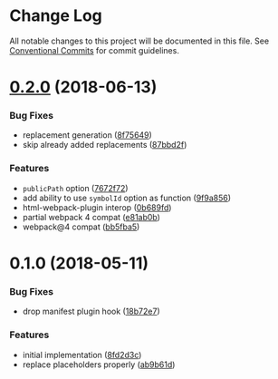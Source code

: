 # Change Log

All notable changes to this project will be documented in this file.
See [Conventional Commits](https://conventionalcommits.org) for commit guidelines.

<a name="0.2.0"></a>
# [0.2.0](https://github.com/kisenka/svg-mixer/packages/extract-svg-sprite-webpack-plugin/compare/extract-svg-sprite-webpack-plugin@0.1.0...extract-svg-sprite-webpack-plugin@0.2.0) (2018-06-13)


### Bug Fixes

* replacement generation ([8f75649](https://github.com/kisenka/svg-mixer/packages/extract-svg-sprite-webpack-plugin/commit/8f75649))
* skip already added replacements ([87bbd2f](https://github.com/kisenka/svg-mixer/packages/extract-svg-sprite-webpack-plugin/commit/87bbd2f))


### Features

* `publicPath` option ([7672f72](https://github.com/kisenka/svg-mixer/packages/extract-svg-sprite-webpack-plugin/commit/7672f72))
* add ability to use `symbolId` option as function ([9f9a856](https://github.com/kisenka/svg-mixer/packages/extract-svg-sprite-webpack-plugin/commit/9f9a856))
* html-webpack-plugin interop ([0b689fd](https://github.com/kisenka/svg-mixer/packages/extract-svg-sprite-webpack-plugin/commit/0b689fd))
* partial webpack 4 compat ([e81ab0b](https://github.com/kisenka/svg-mixer/packages/extract-svg-sprite-webpack-plugin/commit/e81ab0b))
* webpack@4 compat ([bb5fba5](https://github.com/kisenka/svg-mixer/packages/extract-svg-sprite-webpack-plugin/commit/bb5fba5))




<a name="0.1.0"></a>
# 0.1.0 (2018-05-11)


### Bug Fixes

* drop manifest plugin hook ([18b72e7](https://github.com/kisenka/svg-mixer/packages/extract-svg-sprite-webpack-plugin/commit/18b72e7))


### Features

* initial implementation ([8fd2d3c](https://github.com/kisenka/svg-mixer/packages/extract-svg-sprite-webpack-plugin/commit/8fd2d3c))
* replace placeholders properly ([ab9b61d](https://github.com/kisenka/svg-mixer/packages/extract-svg-sprite-webpack-plugin/commit/ab9b61d))
